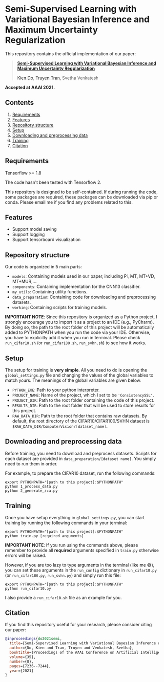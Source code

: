 # Semi-Supervised Learning with Variational Bayesian Inference and Maximum Uncertainty Regularization


This repository contains the official implementation of our paper:
> [**Semi-Supervised Learning with Variational Bayesian Inference and Maximum Uncertainty Regularization**](https://arxiv.org/abs/2012.01793)
>
> [Kien Do](https://twitter.com/kien_do_92), [Truyen Tran](https://twitter.com/truyenoz), Svetha Venkatesh

__Accepted at AAAI 2021.__


## Contents
1. [Requirements](#requirements)
1. [Features](#features)
0. [Repository structure](#repository-structure)
0. [Setup](#setup)
0. [Downloading and preprocessing data](#downloading-and-preprocessing-data)
0. [Training](#training)
0. [Citation](#citation)

## Requirements
Tensorflow >= 1.8

The code hasn't been tested with Tensorflow 2.

This repository is designed to be self-contained. If during running the code, some packages are required, these packages can be downloaded via pip or conda.
Please email me if you find any problems related to this.

## Features
- Support model saving
- Support logging
- Support tensorboard visualization

## Repository structure
Our code is organized in 5 main parts:
- `models`: Containing models used in our paper, including Pi, MT, MT+VD, MT+MUR,....
- `components`: Containing implementation for the CNN13 classifier.
- `my_utils`: Containing utility functions.
- `data_preparation`: Containing code for downloading and preprocessing datasets.
- `working`: Containing scripts for training models.

**IMPORTANT NOTE**: Since this repository is organized as a Python project, I strongly encourage you to import it as a project to an IDE (e.g., PyCharm). By doing so, the path to the root folder of this project will be automatically added to PYTHONPATH when you run the code via your IDE. Otherwise, you have to explicitly add it when you run in terminal. Please check `run_cifar10.sh` (or `run_cifar100.sh`, `run_svhn.sh`) to see how it works.

## Setup
The setup for training is **very simple**. All you need to do is opening the `global_settings.py` file and changing the values of the global variables to match yours. The meanings of the global variables are given below:
* `PYTHON_EXE`: Path to your python interpreter.
* `PROJECT_NAME`: Name of the project, which I set to be `'ConsistencySSL'`.
* `PROJECT_DIR`: Path to the root folder containing the code of this project.
* `RESULTS_DIR`: Path to the root folder that will be used to store results for this project.  
* `RAW_DATA_DIR`: Path to the root folder that contains raw datasets. By default, the root directory of the CIFAR10/CIFAR100/SVHN dataest is `$RAW_DATA_DIR/ComputerVision/[dataset_name]`.

## Downloading and preprocessing data
Before training, you need to download and preprocess datasets. Scripts for each dataset are provided in `data_preparation/[dataset name]`. You simply need to run them in order.

For example, to prepare the CIFAR10 dataset, run the following commands:
```shell
export PYTHONPATH="[path to this project]:$PYTHONPATH"
python 1_process_data.py
python 2_generate_zca.py
```

## Training
Once you have setup everything in `global_settings.py`, you can start training by running the following commands in your terminal:
```shell
export PYTHONPATH="[path to this project]:$PYTHONPATH"
python train.py [required arguments]
```
**IMPORTANT NOTE**: If you run using the commands above, please remember to provide all **required** arguments specified in `train.py` otherwise errors will be raised.

However, if you are too lazy to type arguments in the terminal (like me :sweat_smile:), you can set these arguments in the `run_config` dictionary in `run_cifar10.py` (or `run_cifar100.py`, `run_svhn.py`) and simply run this file:
```shell
export PYTHONPATH="[path to this project]:$PYTHONPATH"
python run_cifar10.py
```

I also provide a `run_cifar10.sh` file as an example for you.

## Citation
If you find this repository useful for your research, please consider citing our paper:

```bibtex
@inproceedings{do2021semi,
  title={Semi-Supervised Learning with Variational Bayesian Inference and Maximum Uncertainty Regularization},
  author={Do, Kien and Tran, Truyen and Venkatesh, Svetha},
  booktitle={Proceedings of the AAAI Conference on Artificial Intelligence},
  volume={35},
  number={8},
  pages={7236--7244},
  year={2021}
}
```
